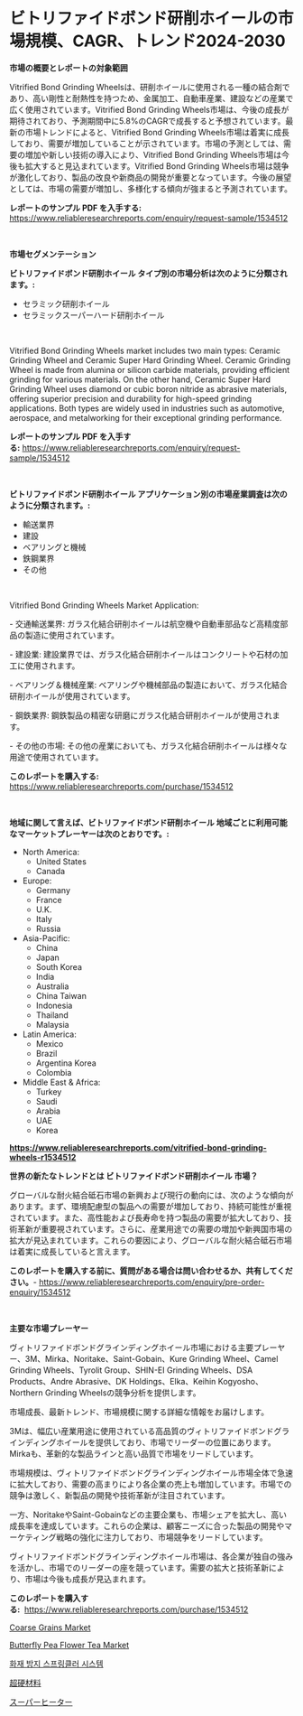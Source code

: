 <p><h1>ビトリファイドボンド研削ホイールの市場規模、CAGR、トレンド2024-2030</h1></p><p><strong>市場の概要とレポートの対象範囲</strong></p>
<p><p>Vitrified Bond Grinding Wheelsは、研削ホイールに使用される一種の結合剤であり、高い剛性と耐熱性を持つため、金属加工、自動車産業、建設などの産業で広く使用されています。Vitrified Bond Grinding Wheels市場は、今後の成長が期待されており、予測期間中に5.8%のCAGRで成長すると予想されています。最新の市場トレンドによると、Vitrified Bond Grinding Wheels市場は着実に成長しており、需要が増加していることが示されています。市場の予測としては、需要の増加や新しい技術の導入により、Vitrified Bond Grinding Wheels市場は今後も拡大すると見込まれています。Vitrified Bond Grinding Wheels市場は競争が激化しており、製品の改良や新商品の開発が重要となっています。今後の展望としては、市場の需要が増加し、多様化する傾向が強まると予測されています。</p></p>
<p><strong>レポートのサンプル PDF を入手する:</strong> <a href="https://www.reliableresearchreports.com/enquiry/request-sample/1534512">https://www.reliableresearchreports.com/enquiry/request-sample/1534512</a></p>
<p>&nbsp;</p>
<p><strong>市場セグメンテーション</strong></p>
<p><strong>ビトリファイドボンド研削ホイール タイプ別の市場分析は次のように分類されます。:</strong></p>
<p><ul><li>セラミック研削ホイール</li><li>セラミックスーパーハード研削ホイール</li></ul></p>
<p>&nbsp;</p>
<p><p>Vitrified Bond Grinding Wheels market includes two main types: Ceramic Grinding Wheel and Ceramic Super Hard Grinding Wheel. Ceramic Grinding Wheel is made from alumina or silicon carbide materials, providing efficient grinding for various materials. On the other hand, Ceramic Super Hard Grinding Wheel uses diamond or cubic boron nitride as abrasive materials, offering superior precision and durability for high-speed grinding applications. Both types are widely used in industries such as automotive, aerospace, and metalworking for their exceptional grinding performance.</p></p>
<p><strong>レポートのサンプル PDF を入手する:</strong>&nbsp;<a href="https://www.reliableresearchreports.com/enquiry/request-sample/1534512">https://www.reliableresearchreports.com/enquiry/request-sample/1534512</a></p>
<p>&nbsp;</p>
<p><strong> ビトリファイドボンド研削ホイール アプリケーション別の市場産業調査は次のように分類されます。:</strong></p>
<p><ul><li>輸送業界</li><li>建設</li><li>ベアリングと機械</li><li>鉄鋼業界</li><li>その他</li></ul></p>
<p>&nbsp;</p>
<p><p>Vitrified Bond Grinding Wheels Market Application:</p><p>- 交通輸送業界: ガラス化結合研削ホイールは航空機や自動車部品など高精度部品の製造に使用されています。</p><p>- 建設業: 建設業界では、ガラス化結合研削ホイールはコンクリートや石材の加工に使用されます。</p><p>- ベアリング＆機械産業: ベアリングや機械部品の製造において、ガラス化結合研削ホイールが使用されています。</p><p>- 鋼鉄業界: 鋼鉄製品の精密な研磨にガラス化結合研削ホイールが使用されます。</p><p>- その他の市場: その他の産業においても、ガラス化結合研削ホイールは様々な用途で使用されています。</p></p>
<p><strong>このレポートを購入する:</strong>&nbsp; <a href="https://www.reliableresearchreports.com/purchase/1534512">https://www.reliableresearchreports.com/purchase/1534512</a></p>
<p>&nbsp;</p>
<p><strong>地域に関して言えば、ビトリファイドボンド研削ホイール 地域ごとに利用可能なマーケットプレーヤーは次のとおりです。:</strong></p>
<p><ul>
    <li>
        North America:
        <ul>
            <li>United States</li>
            <li>Canada</li>
        </ul>
    </li>
    <li>
        Europe:
        <ul>
            <li>Germany</li>
            <li>France</li>
            <li>U.K.</li>
            <li>Italy</li>
            <li>Russia</li>
        </ul>
    </li>
    <li>
        Asia-Pacific:
        <ul>
            <li>China</li>
            <li>Japan</li>
            <li>South Korea</li>
            <li>India</li>
            <li>Australia</li>
            <li>China Taiwan</li>
            <li>Indonesia</li>
            <li>Thailand</li>
            <li>Malaysia</li>
        </ul>
    </li>
    <li>
        Latin America:
        <ul>
            <li>Mexico</li>
            <li>Brazil</li>
            <li>Argentina Korea</li>
            <li>Colombia</li>
        </ul>
    </li>
    <li>
        Middle East & Africa:
        <ul>
            <li>Turkey</li>
            <li>Saudi</li>
            <li>Arabia</li>
            <li>UAE</li>
            <li>Korea</li>
        </ul>
    </li>
    </ul></p>
<p><strong><a href="https://www.reliableresearchreports.com/vitrified-bond-grinding-wheels-r1534512">https://www.reliableresearchreports.com/vitrified-bond-grinding-wheels-r1534512</a></strong>&nbsp;</p>
<p><strong>世界の新たなトレンドとは ビトリファイドボンド研削ホイール 市場？</strong></p>
<p><p>グローバルな耐火結合砥石市場の新興および現行の動向には、次のような傾向があります。まず、環境配慮型の製品への需要が増加しており、持続可能性が重視されています。また、高性能および長寿命を持つ製品の需要が拡大しており、技術革新が重要視されています。さらに、産業用途での需要の増加や新興国市場の拡大が見込まれています。これらの要因により、グローバルな耐火結合砥石市場は着実に成長していると言えます。</p></p>
<p><strong>このレポートを購入する前に、質問がある場合は問い合わせるか、共有してください。</strong>- <a href="https://www.reliableresearchreports.com/enquiry/pre-order-enquiry/1534512">https://www.reliableresearchreports.com/enquiry/pre-order-enquiry/1534512</a></p>
<p>&nbsp;</p>
<p><strong>主要な市場プレーヤー</strong></p>
<p><p>ヴィトリファイドボンドグラインディングホイール市場における主要プレーヤー、3M、Mirka、Noritake、Saint-Gobain、Kure Grinding Wheel、Camel Grinding Wheels、Tyrolit Group、SHIN-EI Grinding Wheels、DSA Products、Andre Abrasive、DK Holdings、Elka、Keihin Kogyosho、Northern Grinding Wheelsの競争分析を提供します。 </p><p>市場成長、最新トレンド、市場規模に関する詳細な情報をお届けします。</p><p>3Mは、幅広い産業用途に使用されている高品質のヴィトリファイドボンドグラインディングホイールを提供しており、市場でリーダーの位置にあります。Mirkaも、革新的な製品ラインと高い品質で市場をリードしています。</p><p>市場規模は、ヴィトリファイドボンドグラインディングホイール市場全体で急速に拡大しており、需要の高まりにより各企業の売上も増加しています。市場での競争は激しく、新製品の開発や技術革新が注目されています。</p><p>一方、NoritakeやSaint-Gobainなどの主要企業も、市場シェアを拡大し、高い成長率を達成しています。これらの企業は、顧客ニーズに合った製品の開発やマーケティング戦略の強化に注力しており、市場競争をリードしています。</p><p>ヴィトリファイドボンドグラインディングホイール市場は、各企業が独自の強みを活かし、市場でのリーダーの座を競っています。需要の拡大と技術革新により、市場は今後も成長が見込まれます。</p></p>
<p><strong>このレポートを購入する:</strong>&nbsp;&nbsp;<a href="https://www.reliableresearchreports.com/purchase/1534512">https://www.reliableresearchreports.com/purchase/1534512</a></p>
<p><p><a href="https://github.com/sofayahoo2023/Market-Research-Report-List-4/blob/main/coarse-grains-market.md">Coarse Grains Market</a></p><p><a href="https://github.com/joannesouthgate/Market-Research-Report-List-2/blob/main/butterfly-pea-flower-tea-market.md">Butterfly Pea Flower Tea Market</a></p><p><a href="https://github.com/vss5505pa7z1p/Market-Research-Report-List-1/blob/main/652474916319.md">화재 방지 스프링클러 시스템</a></p><p><a href="https://github.com/MosesSpinka1914/Market-Research-Report-List-1/blob/main/883874618112.md">超硬材料</a></p><p><a href="https://github.com/lababdou/Market-Research-Report-List-3/blob/main/133158218113.md">スーパーヒーター</a></p></p>
